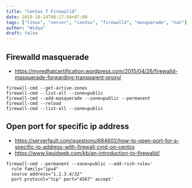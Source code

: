 ```yaml
---
title: "Centos 7 Firewalld"
date: 2019-10-14T08:17:54+07:00
tags: ["linux", "server", "centos", "firewalld", "masquerade", "nat"]
author: "Widya"
draft: false
---
```


## Firewalld masquerade
* https://myredhatcertification.wordpress.com/2015/04/26/firewalld-masquerade-forwarding-transparent-proxy/

```
firewall-cmd --get-active-zones
firewall-cmd --list-all --zone=public
firewall-cmd --add-masquerade --zone=public --permanent
firewall-cmd --reload
firewall-cmd --list-all --zone=public
```

## Open port for specific ip address
* https://serverfault.com/questions/684602/how-to-open-port-for-a-specific-ip-address-with-firewall-cmd-on-centos
* https://www.liquidweb.com/kb/an-introduction-to-firewalld/

```
firewall-cmd --permanent --zone=public --add-rich-rule='
  rule family="ipv4"
  source address="1.2.3.4/32"
  port protocol="tcp" port="4567" accept'
```
